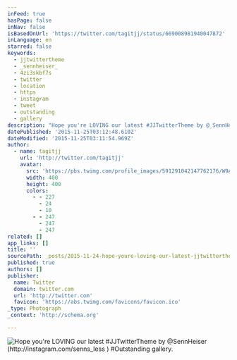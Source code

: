 ```yaml
---
inFeed: true
hasPage: false
inNav: false
isBasedOnUrl: 'https://twitter.com/tagitjj/status/669008981940047872'
inLanguage: en
starred: false
keywords:
  - jjtwittertheme
  - _sennheiser_
  - 4zi3skbf7s
  - twitter
  - location
  - https
  - instagram
  - tweet
  - outstanding
  - gallery
description: "Hope you're LOVING our latest #JJTwitterTheme by @_SennHeiser_ (http://instagram.com/senns_less ) #Outstanding gallery."
datePublished: '2015-11-25T03:12:48.610Z'
dateModified: '2015-11-25T03:11:54.969Z'
author:
  - name: tagitjj
    url: 'http://twitter.com/tagitjj'
    avatar:
      src: 'https://pbs.twimg.com/profile_images/591291042147762176/W9AG8_jI_400x400.jpg'
      width: 400
      height: 400
      colors:
        - - 227
          - 24
          - 10
        - - 247
          - 247
          - 247
related: []
app_links: []
title: ''
sourcePath: _posts/2015-11-24-hope-youre-loving-our-latest-jjtwittertheme-by-_sennheise.md
published: true
authors: []
publisher:
  name: Twitter
  domain: twitter.com
  url: 'http://twitter.com'
  favicon: 'https://abs.twimg.com/favicons/favicon.ico'
_type: Photograph
_context: 'http://schema.org'

---
```

![Hope you're LOVING our latest #JJTwitterTheme by @_SennHeiser_ (http://instagram.com/senns_less ) #Outstanding gallery.](https://pbs.twimg.com/media/CUjMFKoUEAEPBCN.jpg:large)
